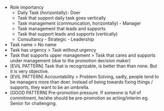 
- Role importancy
	- Daily Task (horizontally)- Doer
	- Task that support daily task goes vertically
	- Task management (communication, horizontally) - Manager
	- Task management that leads and supports
	- Task that support leads and supports (vertically)
	- Consultancy - Strategic - Leadership
- Task name > No name
- Task has urgency > Task without urgency
- Task that supports upper management > Task that cares and supports under management (due to the promotion decision maker)
- [EVIL PATTERN] Task that is recognizable, is better than than none. But it is very objective.
- [EVIL PATTERN] Accountability > Problem Solving, sadly, people tend to be managers more than doer. Instead of being towards fixing things / supports, they want to be an umbrella.
- [GOOD PATTERN] Pre-promotion pressure. If someone is full of commitment, he/she should be pre-promotion as acting/interim eg. Senior for challenging. 